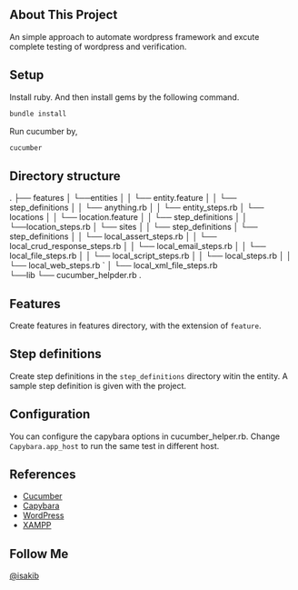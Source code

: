 About This Project
-----
An simple approach to automate wordpress framework and excute complete testing of wordpress and verification.




Setup
-----
Install ruby.
And then install gems by the following command.
```bash
bundle install
```
Run cucumber by,
```bash
cucumber
```

Directory structure
-------------------
.
├── features
│   └──entities
│   │    └── entity.feature
│   │    └── step_definitions
│   │        └── anything.rb
│   │        └── entity_steps.rb
│   └── locations
│   │   └── location.feature
│   │    └── step_definitions
│   │        └──location_steps.rb
│   └── sites
│   │   └── step_definitions
│   └── step_definitions
│   │   └── local_assert_steps.rb
│   │   └── local_crud_response_steps.rb
│   │   └── local_email_steps.rb
│   │    └── local_file_steps.rb
│   │    └── local_script_steps.rb
│   │    └── local_steps.rb
│   │    └── local_web_steps.rb
`   │    └── local_xml_file_steps.rb   
    └──lib
        └── cucumber_helpder.rb
.

Features
--------
Create features in features directory, with the extension of `feature`.

Step definitions
----------------
Create step definitions in the `step_definitions` directory witin the entity. 
A sample step definition is given with the project.

Configuration
-------------
You can configure the capybara options in cucumber_helper.rb.
Change `Capybara.app_host` to run the same test in different host.

References
----------
* [Cucumber](https://github.com/cucumber/cucumber/wiki)
* [Capybara](https://github.com/jnicklas/capybara)
* [WordPress](http://wordpress.org)
* [XAMPP](https://www.apachefriends.org/download.html)


Follow Me
-------------
[@isakib](https://twitter.com/isakib)
